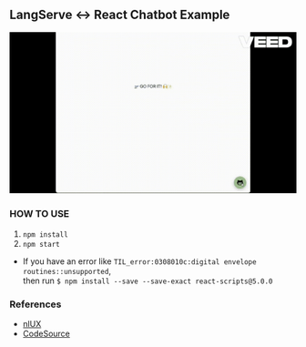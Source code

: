 ## LangServe ↔️ React Chatbot Example

<img src="./public/React_for_LangServe2.gif" />

### HOW TO USE

1. `npm install`
2. `npm start`

* If you have an error like `TIL_error:0308010c:digital envelope routines::unsupported`, <br>
  then run `$ npm install --save --save-exact react-scripts@5.0.0
`

### References

- [nlUX](https://docs.nlkit.com/nlux/)
- [CodeSource](https://www.youtube.com/watch?v=tCo2SyZzquQ)
